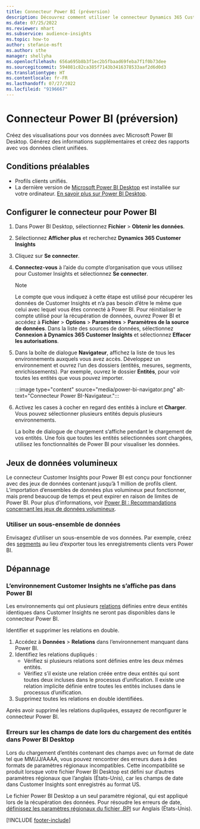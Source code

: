 ```yaml
---
title: Connecteur Power BI (préversion)
description: Découvrez comment utiliser le connecteur Dynamics 365 Customer Insights dans Power BI.
ms.date: 07/25/2022
ms.reviewer: mhart
ms.subservice: audience-insights
ms.topic: how-to
author: stefanie-msft
ms.author: sthe
manager: shellyha
ms.openlocfilehash: 656a695b8b3f1ec2b5fbaad69feba7f1f0b73dee
ms.sourcegitcommit: 594081c82ca385f7143b3416378533aaf2d6d0d3
ms.translationtype: HT
ms.contentlocale: fr-FR
ms.lasthandoff: 07/27/2022
ms.locfileid: "9196667"
---
```

# <a name="power-bi-connector-preview"></a>Connecteur Power BI (préversion)

Créez des visualisations pour vos données avec Microsoft Power BI Desktop. Générez des informations supplémentaires et créez des rapports avec vos données client unifiées.

## <a name="prerequisites"></a>Conditions préalables

- Profils clients unifiés.
- La dernière version de [Microsoft Power BI Desktop](https://powerbi.microsoft.com/desktop/) est installée sur votre ordinateur. [En savoir plus sur Power BI Desktop](/power-bi/desktop-what-is-desktop).

## <a name="configure-the-connector-for-power-bi"></a>Configurer le connecteur pour Power BI

1. Dans Power BI Desktop, sélectionnez **Fichier** > **Obtenir les données**.

1. Sélectionnez **Afficher plus** et recherchez **Dynamics 365 Customer Insights**

1. Cliquez sur **Se connecter**.

1. **Connectez-vous** à l’aide du compte d’organisation que vous utilisez pour Customer Insights et sélectionnez **Se connecter**.
   > [!NOTE]
   > Le compte que vous indiquez à cette étape est utilisé pour récupérer les données de Customer Insights et n’a pas besoin d’être le même que celui avec lequel vous êtes connecté à Power BI. Pour réinitialiser le compte utilisé pour la récupération de données, ouvrez Power BI et accédez à **Fichier** > **Options** > **Paramètres** > **Paramètres de la source de données**. Dans la liste des sources de données, sélectionnez **Connexion à Dynamics 365 Customer Insights** et sélectionnez **Effacer les autorisations**.  

1. Dans la boîte de dialogue **Navigateur**, affichez la liste de tous les environnements auxquels vous avez accès. Développez un environnement et ouvrez l’un des dossiers (entités, mesures, segments, enrichissements). Par exemple, ouvrez le dossier **Entités**, pour voir toutes les entités que vous pouvez importer.

   :::image type="content" source="media/power-bi-navigator.png" alt-text="Connecteur Power BI-Navigateur.":::

1. Activez les cases à cocher en regard des entités à inclure et **Charger**. Vous pouvez sélectionner plusieurs entités depuis plusieurs environnements.

   La boîte de dialogue de chargement s’affiche pendant le chargement de vos entités. Une fois que toutes les entités sélectionnées sont chargées, utilisez les fonctionnalités de Power BI pour visualiser les données.

## <a name="large-data-sets"></a>Jeux de données volumineux

Le connecteur Customer Insights pour Power BI est conçu pour fonctionner avec des jeux de données contenant jusqu’à 1 million de profils client. L’importation d’ensembles de données plus volumineux peut fonctionner, mais prend beaucoup de temps et peut expirer en raison de limites de Power BI. Pour plus d’informations, voir [Power BI : Recommandations concernant les jeux de données volumineux](/power-bi/admin/service-premium-what-is#large-datasets).

### <a name="work-with-a-subset-of-data"></a>Utiliser un sous-ensemble de données

Envisagez d’utiliser un sous-ensemble de vos données. Par exemple, créez des [segments](segments.md) au lieu d’exporter tous les enregistrements clients vers Power BI.

## <a name="troubleshooting"></a>Dépannage

### <a name="customer-insights-environment-doesnt-show-in-power-bi"></a>L’environnement Customer Insights ne s’affiche pas dans Power BI

Les environnements qui ont plusieurs [relations](relationships.md) définies entre deux entités identiques dans Customer Insights ne seront pas disponibles dans le connecteur Power BI.

Identifier et supprimer les relations en double.

1. Accédez à **Données** > **Relations** dans l’environnement manquant dans Power BI.
1. Identifiez les relations dupliqués :
   - Vérifiez si plusieurs relations sont définies entre les deux mêmes entités.
   - Vérifiez s’il existe une relation créée entre deux entités qui sont toutes deux incluses dans le processus d’unification. Il existe une relation implicite définie entre toutes les entités incluses dans le processus d’unification.
1. Supprimez toutes les relations en double identifiées.

Après avoir supprimé les relations dupliquées, essayez de reconfigurer le connecteur Power BI.

### <a name="errors-on-date-fields-when-loading-entities-in-power-bi-desktop"></a>Erreurs sur les champs de date lors du chargement des entités dans Power BI Desktop

Lors du chargement d’entités contenant des champs avec un format de date tel que MM/JJ/AAAA, vous pouvez rencontrer des erreurs dues à des formats de paramètres régionaux incompatibles. Cette incompatibilité se produit lorsque votre fichier Power BI Desktop est défini sur d’autres paramètres régionaux que l’anglais (États-Unis), car les champs de date dans Customer Insights sont enregistrés au format US.

Le fichier Power BI Desktop a un seul paramètre régional, qui est appliqué lors de la récupération des données. Pour résoudre les erreurs de date, [définissez les paramètres régionaux du fichier .BPI](/power-bi/fundamentals/supported-languages-countries-regions#choose-the-language-or-locale-of-power-bi-desktop) sur Anglais (États-Unis).

[!INCLUDE [footer-include](includes/footer-banner.md)]
